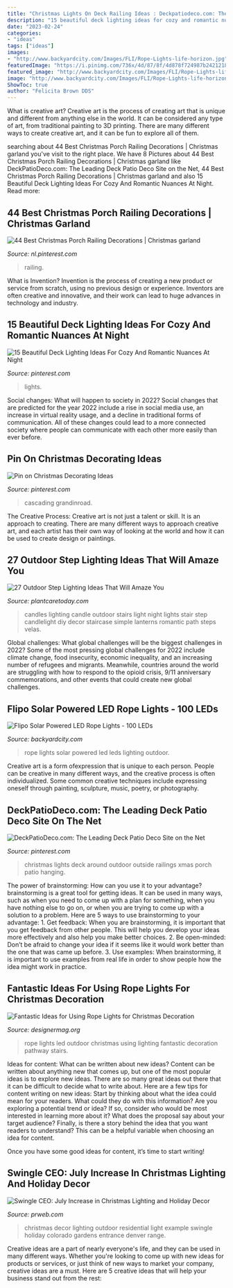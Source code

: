```yaml
---
title: "Christmas Lights On Deck Railing Ideas : Deckpatiodeco.com: The Leading Deck Patio Deco Site On The Net"
description: "15 beautiful deck lighting ideas for cozy and romantic nuances at night"
date: "2023-02-24"
categories:
- "ideas"
tags: ["ideas"]
images:
- "http://www.backyardcity.com/Images/FLI/Rope-Lights-life-horizon.jpg"
featuredImage: "https://i.pinimg.com/736x/4d/87/8f/4d878f724987b2421218afb6747b21cd.jpg"
featured_image: "http://www.backyardcity.com/Images/FLI/Rope-Lights-life-horizon.jpg"
image: "http://www.backyardcity.com/Images/FLI/Rope-Lights-life-horizon.jpg"
ShowToc: true
author: "Felicita Brown DDS"
---
```



What is creative art?
Creative art is the process of creating art that is unique and different from anything else in the world. It can be considered any type of art, from traditional painting to 3D printing. There are many different ways to create creative art, and it can be fun to explore all of them.

	

		
searching about 44 Best Christmas Porch Railing Decorations | Christmas garland you've visit to the right place. We have 8 Pictures about 44 Best Christmas Porch Railing Decorations | Christmas garland like DeckPatioDeco.com: The Leading Deck Patio Deco Site on the Net, 44 Best Christmas Porch Railing Decorations | Christmas garland and also 15 Beautiful Deck Lighting Ideas For Cozy And Romantic Nuances At Night. Read more:
		
    
## 44 Best Christmas Porch Railing Decorations | Christmas Garland

<img loading=lazy src="https://i.pinimg.com/736x/7e/72/f3/7e72f3ef43d9bb583f75a71a2d5c5644.jpg" onerror="this.onerror=null;this.src='https://tse2.mm.bing.net/th?id=OIP.zd7MzYwtEjIf1IbB4L7iOQHaGK&amp;pid=15.1';" alt="44 Best Christmas Porch Railing Decorations | Christmas garland">

_Source: nl.pinterest.com_

>railing. 

	

What is Invention?
Invention is the process of creating a new product or service from scratch, using no previous design or experience. Inventors are often creative and innovative, and their work can lead to huge advances in technology and industry.

    
## 15 Beautiful Deck Lighting Ideas For Cozy And Romantic Nuances At Night

<img loading=lazy src="https://i.pinimg.com/736x/ab/c6/70/abc670dfa5d1b88a4c7c0e1f87e942e4.jpg" onerror="this.onerror=null;this.src='https://tse3.mm.bing.net/th?id=OIP._lYiQgptRJX5Y_jgMwIIxAHaJP&amp;pid=15.1';" alt="15 Beautiful Deck Lighting Ideas For Cozy And Romantic Nuances At Night">

_Source: pinterest.com_

>lights. 

	

Social changes: What will happen to society in 2022?
Social changes that are predicted for the year 2022 include a rise in social media use, an increase in virtual reality usage, and a decline in traditional forms of communication. All of these changes could lead to a more connected society where people can communicate with each other more easily than ever before.

    
## Pin On Christmas Decorating Ideas

<img loading=lazy src="https://i.pinimg.com/736x/4d/87/8f/4d878f724987b2421218afb6747b21cd.jpg" onerror="this.onerror=null;this.src='https://tse1.mm.bing.net/th?id=OIP.jxapFT23T9596RijZ4AvMwHaGP&amp;pid=15.1';" alt="Pin on Christmas Decorating Ideas">

_Source: pinterest.com_

>cascading grandinroad. 

	

The Creative Process:
Creative art is not just a talent or skill. It is an approach to creating. There are many different ways to approach creative art, and each artist has their own way of looking at the world and how it can be used to create design or paintings.

    
## 27 Outdoor Step Lighting Ideas That Will Amaze You

<img loading=lazy src="http://plantcaretoday.com/wp-content/uploads/tumblr_ly004aktUF1r32wbuo1_400.jpg" onerror="this.onerror=null;this.src='https://tse2.mm.bing.net/th?id=OIP.peDus8rZUZErQdV2yAnR5gAAAA&amp;pid=15.1';" alt="27 Outdoor Step Lighting Ideas That Will Amaze You">

_Source: plantcaretoday.com_

>candles lighting candle outdoor stairs light night lights stair step candlelight diy decor staircase simple lanterns romantic path steps velas. 

	

Global challenges: What global challenges will be the biggest challenges in 2022?
Some of the most pressing global challenges for 2022 include climate change, food insecurity, economic inequality, and an increasing number of refugees and migrants. Meanwhile, countries around the world are struggling with how to respond to the opioid crisis, 9/11 anniversary commemorations, and other events that could create new global challenges.

    
## Flipo Solar Powered LED Rope Lights - 100 LEDs

<img loading=lazy src="http://www.backyardcity.com/Images/FLI/Rope-Lights-life-horizon.jpg" onerror="this.onerror=null;this.src='https://tse2.mm.bing.net/th?id=OIP.sa0_3MFLgYcp2-f_rOPNXgAAAA&amp;pid=15.1';" alt="Flipo Solar Powered LED Rope Lights - 100 LEDs">

_Source: backyardcity.com_

>rope lights solar powered led leds lighting outdoor. 

	

Creative art is a form ofexpression that is unique to each person. People can be creative in many different ways, and the creative process is often individualized. Some common creative techniques include expressing oneself through painting, sculpture, music, poetry, or photography.

    
## DeckPatioDeco.com: The Leading Deck Patio Deco Site On The Net

<img loading=lazy src="https://i.pinimg.com/736x/21/26/52/21265258169fb4051be69952d189b320--deck-railings-christmas-diy.jpg" onerror="this.onerror=null;this.src='https://tse3.mm.bing.net/th?id=OIP.TP83OROWmIFtvJisiWUmygHaFS&amp;pid=15.1';" alt="DeckPatioDeco.com: The Leading Deck Patio Deco Site on the Net">

_Source: pinterest.com_

>christmas lights deck around outdoor outside railings xmas porch patio hanging. 

	

The power of brainstorming: How can you use it to your advantage?
brainstorming is a great tool for getting ideas. It can be used in many ways, such as when you need to come up with a plan for something, when you have nothing else to go on, or when you are trying to come up with a solution to a problem. Here are 5 ways to use brainstorming to your advantage: 1. Get feedback: When you are brainstorming, it is important that you get feedback from other people. This will help you develop your ideas more effectively and also help you make better choices. 2. Be open-minded: Don’t be afraid to change your idea if it seems like it would work better than the one that was came up before. 3. Use examples: When brainstorming, it is important to use examples from real life in order to show people how the idea might work in practice. 
    
## Fantastic Ideas For Using Rope Lights For Christmas Decoration

<img loading=lazy src="http://designermag.org/wp-content/uploads/2013/04/rope-lights-pathway.jpg" onerror="this.onerror=null;this.src='https://tse2.mm.bing.net/th?id=OIP.vN8LSPfGKp7dHtxp3NeC2gHaFw&amp;pid=15.1';" alt="Fantastic Ideas for Using Rope Lights for Christmas Decoration">

_Source: designermag.org_

>rope lights led outdoor christmas using lighting fantastic decoration pathway stairs. 

	

Ideas for content: What can be written about new ideas?
Content can be written about anything new that comes up, but one of the most popular ideas is to explore new ideas. There are so many great ideas out there that it can be difficult to decide what to write about. Here are a few tips for content writing on new ideas:
Start by thinking about what the idea could mean for your readers. What could they do with this information? Are you exploring a potential trend or idea? If so, consider who would be most interested in learning more about it? What does the proposal say about your target audience? Finally, is there a story behind the idea that you want readers to understand? This can be a helpful variable when choosing an idea for content.

Once you have some good ideas for content, it’s time to start writing!

    
## Swingle CEO: July Increase In Christmas Lighting And Holiday Decor

<img loading=lazy src="https://ww1.prweb.com/prfiles/2011/07/25/8669033/Picture7.jpg" onerror="this.onerror=null;this.src='https://tse2.mm.bing.net/th?id=OIP.I-ol0LR-G-QkzraX-lH9NwHaFj&amp;pid=15.1';" alt="Swingle CEO: July Increase in Christmas Lighting and Holiday Decor">

_Source: prweb.com_

>christmas decor lighting outdoor residential light example swingle holiday colorado gardens entrance denver range. 

	

Creative ideas are a part of nearly everyone's life, and they can be used in many different ways. Whether you're looking to come up with new ideas for products or services, or just think of new ways to market your company, creative ideas are a must. Here are 5 creative ideas that will help your business stand out from the rest: 

